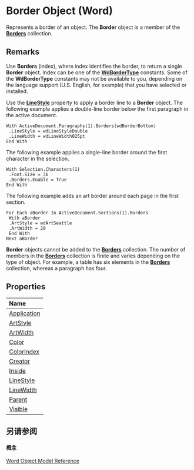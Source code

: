 
# Border Object (Word)

Represents a border of an object. The  **Border** object is a member of the **[Borders](6dd1d4cc-2dcf-22c7-a299-4721a5543ba3.md)** collection.


## Remarks

Use  **Borders** (index), where index identifies the border, to return a single **Border** object. Index can be one of the **[WdBorderType](7d62d139-430b-0dea-aa7f-31d1b4fee10d.md)** constants. Some of the **WdBorderType** constants may not be available to you, depending on the language support (U.S. English, for example) that you have selected or installed.

Use the  **[LineStyle](1e95d9b9-1293-753a-efbd-8fc95e9dd8b0.md)** property to apply a border line to a **Border** object. The following example applies a double-line border below the first paragraph in the active document.




```
With ActiveDocument.Paragraphs(1).Borders(wdBorderBottom) 
 .LineStyle = wdLineStyleDouble 
 .LineWidth = wdLineWidth025pt 
End With
```

The following example applies a single-line border around the first character in the selection.




```
With Selection.Characters(1) 
 .Font.Size = 36 
 .Borders.Enable = True 
End With
```

The following example adds an art border around each page in the first section.




```
For Each aBorder In ActiveDocument.Sections(1).Borders 
 With aBorder 
 .ArtStyle = wdArtSeattle 
 .ArtWidth = 20 
 End With 
Next aBorder
```

 **Border** objects cannot be added to the **[Borders](6dd1d4cc-2dcf-22c7-a299-4721a5543ba3.md)** collection. The number of members in the **[Borders](6dd1d4cc-2dcf-22c7-a299-4721a5543ba3.md)** collection is finite and varies depending on the type of object. For example, a table has six elements in the **[Borders](6dd1d4cc-2dcf-22c7-a299-4721a5543ba3.md)** collection, whereas a paragraph has four.


## Properties



|**Name**|
|:-----|
|[Application](da43fc31-3558-09e5-5c52-a227ffcc7534.md)|
|[ArtStyle](999569c0-96de-0c6c-462c-ec32804f8801.md)|
|[ArtWidth](c99ad844-3a47-6291-b84f-d11db78c1f8d.md)|
|[Color](ac9d1db8-ab9a-04b9-fa07-491b14bccabd.md)|
|[ColorIndex](649e96e8-b815-2a9e-bebe-d38c847c2e93.md)|
|[Creator](3e372111-4449-b3ef-e572-3cb0db4dcc69.md)|
|[Inside](73a38a3c-6c24-36f2-c6c6-8b4d2f61dc07.md)|
|[LineStyle](1e95d9b9-1293-753a-efbd-8fc95e9dd8b0.md)|
|[LineWidth](31e87acf-fd7f-fa5c-d869-5f46bb7ed169.md)|
|[Parent](e89380be-c72e-7ab0-bd39-db2703cb8292.md)|
|[Visible](7040aa03-17dc-073c-c9db-e4a7cc2e7ef9.md)|

## 另请参阅


#### 概念


[Word Object Model Reference](be452561-b436-bb9b-6f94-3faa9a74a6fd.md)